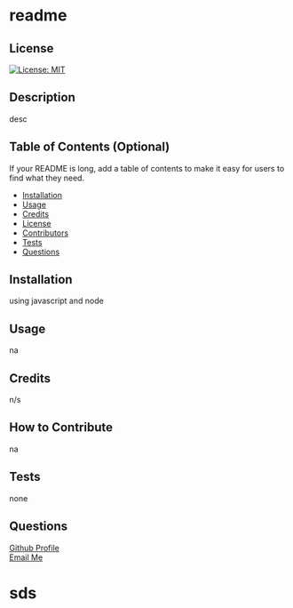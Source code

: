 # readme
 
## License
[![License: MIT](https://img.shields.io/badge/License-MIT-yellow.svg)](https://opensource.org/licenses/MIT)

## Description
desc

## Table of Contents (Optional)

If your README is long, add a table of contents to make it easy for users to find what they need.

- [Installation](#installation)
- [Usage](#usage)
- [Credits](#credits)
- [License](#license)
- [Contributors](#contributors)
- [Tests](#tests)
- [Questions](#questions)


## Installation

using javascript and node

## Usage

na

## Credits

n/s

## How to Contribute
na

## Tests

none

## Questions

<a href = "https://github.com/dimitra-anasta" > Github Profile </a><br>
<a href = "mailto:dimitra.anasta524@gmail.com" > Email Me </a>

# sds
